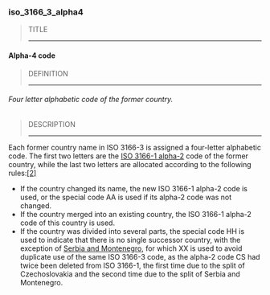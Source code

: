 ### iso_3166_3_alpha4



> TITLE
> 
> ------

#### Alpha-4 code



> DEFINITION
> 
> ------

###### Four letter alphabetic code of the former country.



> DESCRIPTION
> 
> ------

Each former country name in ISO 3166-3 is assigned a four-letter alphabetic code. The first two letters are the [ISO 3166-1 alpha-2](https://en.wikipedia.org/wiki/ISO_3166-1_alpha-2 "ISO 3166-1 alpha-2") code of the former country, while the last two letters are allocated according to the following rules:[[2]](https://en.wikipedia.org/wiki/ISO_3166-3#cite_note-2)

- If the country changed its name, the new ISO 3166-1 alpha-2 code is used, or the special code AA is used if its alpha-2 code was not changed.
- If the country merged into an existing country, the ISO 3166-1 alpha-2 code of this country is used.
- If the country was divided into several parts, the special code HH is used to indicate that there is no single successor country, with the exception of [Serbia and Montenegro](https://en.wikipedia.org/wiki/Serbia_and_Montenegro "Serbia and Montenegro"), for which XX is used to avoid duplicate use of the same ISO 3166-3 code, as the alpha-2 code CS had twice been deleted from ISO 3166-1, the first time due to the split of Czechoslovakia and the second time due to the split of Serbia and Montenegro.
